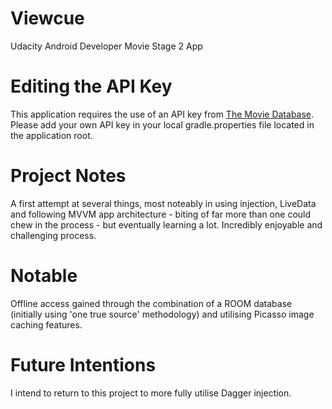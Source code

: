 # Viewcue
Udacity Android Developer Movie Stage 2 App

# Editing the API Key
This application requires the use of an API key from [The Movie Database](https://www.themoviedb.org/). Please add your own API key in your local gradle.properties file located in the application root.

# Project Notes
A first attempt at several things, most noteably in using injection, LiveData and following MVVM app architecture - biting of far more than one could chew in the process - but eventually learning a lot. Incredibly enjoyable and challenging process. 

# Notable
Offline access gained through the combination of a ROOM database (initially using 'one true source' methodology) and utilising Picasso image caching features.

# Future Intentions
I intend to return to this project to more fully utilise Dagger injection.
